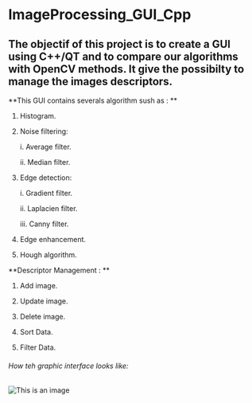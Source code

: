 # ImageProcessing_GUI_Cpp



## The objectif of this project is to create a GUI using C++/QT and to compare our algorithms with OpenCV methods. It give the possibilty to manage the images descriptors.


**This GUI contains severals algorithm sush as : **

  1. Histogram.

  2. Noise filtering:
  
      i. Average filter.
      
      ii. Median filter.

  3. Edge detection:
  
      i. Gradient filter.
      
      ii. Laplacien filter.
      
      iii. Canny filter.

  4. Edge enhancement.
  
  5. Hough algorithm.
  
  
**Descriptor Management : **

  1. Add image.
  
  2. Update image.
  
  3. Delete image.
  
  4. Sort Data.
  
  5. Filter Data.



###### How teh graphic interface looks like:


![This is an image](Graphic_Interface.PNG)
